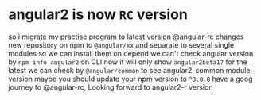# angular2 is now `RC` version
so i migrate my practise program to latest version
@angular-rc changes new repository on npm to `@angular/xx`
and separate to several single modules so we can install them on depend
we can't check angular version by `npm info angular2` on CLI now
it will only show `angular2beta17` for the latest
we can check by `@angular/common` to see angular2-common module version
maybe you should update your npm version to `^3.8.8`
have a goog journey to @angular-rc, Looking forward to angular2-r version